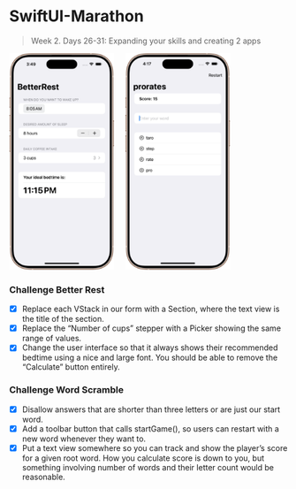 # SwiftUI-Marathon

> Week 2. Days 26-31: Expanding your skills and creating 2 apps

<img src="https://github.com/glbrom/SwiftUI-Marathon/blob/bbb26f544c8b66446c5936d129d4d507dc4ef820/Assets/Week%202/BetterRest.png" width="190">&nbsp;&nbsp;&nbsp;&nbsp;&nbsp;<img src="https://github.com/glbrom/SwiftUI-Marathon/blob/bbb26f544c8b66446c5936d129d4d507dc4ef820/Assets/Week%202/WordScramble.png" width="190">

### Challenge Better Rest
- [x] Replace each VStack in our form with a Section, where the text view is the title of the section. 
- [x] Replace the “Number of cups” stepper with a Picker showing the same range of values.
- [x] Change the user interface so that it always shows their recommended bedtime using a nice and large font. You should be able to remove the “Calculate” button entirely.

### Challenge Word Scramble
- [x] Disallow answers that are shorter than three letters or are just our start word.
- [x] Add a toolbar button that calls startGame(), so users can restart with a new word whenever they want to.
- [x] Put a text view somewhere so you can track and show the player’s score for a given root word. How you calculate score is down to you, but something involving number of words and their letter count would be reasonable.

